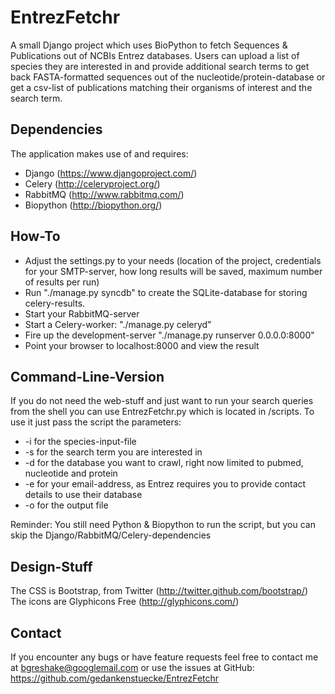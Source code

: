 # EntrezFetchr


A small Django project which uses BioPython to fetch Sequences &amp; Publications out of NCBIs Entrez databases.
Users can upload a list of species they are interested in and provide additional search terms to get back FASTA-formatted sequences out of the nucleotide/protein-database or get a csv-list of publications matching their organisms of interest and the search term. 

## Dependencies
The application makes use of and requires:
* Django (https://www.djangoproject.com/)
* Celery (http://celeryproject.org/)
* RabbitMQ (http://www.rabbitmq.com/)
* Biopython (http://biopython.org/)

## How-To
* Adjust the settings.py to your needs (location of the project, credentials for your SMTP-server, how long results will be saved, maximum number of results per run)
* Run "./manage.py syncdb" to create the SQLite-database for storing celery-results.
* Start your RabbitMQ-server
* Start a Celery-worker: "./manage.py celeryd"
* Fire up the development-server "./manage.py runserver 0.0.0.0:8000"
* Point your browser to localhost:8000 and view the result

## Command-Line-Version
If you do not need the web-stuff and just want to run your search queries from the shell you can use EntrezFetchr.py which is located in /scripts. To use it just pass the script the parameters:
* -i for the species-input-file 
* -s for the search term you are interested in
* -d for the database you want to crawl, right now limited to pubmed, nucleotide and protein
* -e for your email-address, as Entrez requires you to provide contact details to use their database
* -o for the output file

Reminder: You still need Python & Biopython to run the script, but you can skip the Django/RabbitMQ/Celery-dependencies

## Design-Stuff
The CSS is Bootstrap, from Twitter (http://twitter.github.com/bootstrap/)
The icons are Glyphicons Free (http://glyphicons.com/) 

## Contact
If you encounter any bugs or have feature requests feel free to contact me at bgreshake@googlemail.com or use the issues at GitHub: https://github.com/gedankenstuecke/EntrezFetchr
